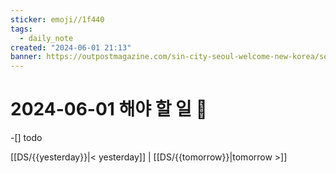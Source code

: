 ```yaml
---
sticker: emoji//1f440
tags:
  - daily_note
created: "2024-06-01 21:13"
banner: https://outpostmagazine.com/sin-city-seoul-welcome-new-korea/seoul-skyline-photo/
---
```

# 2024-06-01 해야 할 일 🎈

​-[] todo

[[DS/{{yesterday}}|< yesterday]] | [[DS/{{tomorrow}}|tomorrow >]]
